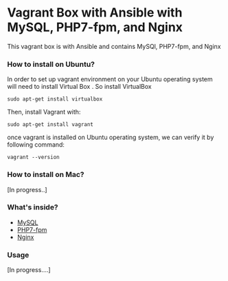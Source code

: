 # Vagrant Box with Ansible with MySQL, PHP7-fpm, and Nginx
This vagrant box is with Ansible and contains MySQl, PHP7-fpm, and Nginx 

### How to install on Ubuntu? 

In order to set up vagrant environment on your Ubuntu operating system will need to install Virtual Box . 
So install VirtualBox 

`sudo apt-get install virtualbox`

Then, install Vagrant with:

`sudo apt-get install vagrant`

once vagrant is installed on Ubuntu operating system, we can verify it by following command:

`vagrant --version`

### How to install on Mac?

[In progress..]


### What's inside? 

- [MySQL](https://dev.mysql.com/doc/)
- [PHP7-fpm](https://php-fpm.org)
- [Nginx](https://www.nginx.com/resources/wiki/community/) 

### Usage 

[In progress....]

